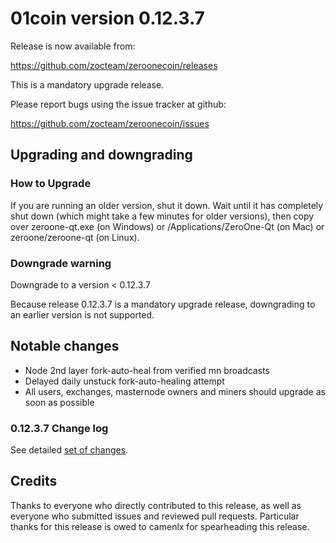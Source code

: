 # 01coin version 0.12.3.7

Release is now available from:

  <https://github.com/zocteam/zeroonecoin/releases>

This is a mandatory upgrade release.

Please report bugs using the issue tracker at github:

  <https://github.com/zocteam/zeroonecoin/issues>


## Upgrading and downgrading

### How to Upgrade

If you are running an older version, shut it down. Wait until it has completely shut down (which might take a few minutes for older versions), then copy over zeroone-qt.exe (on Windows) or /Applications/ZeroOne-Qt (on Mac) or zeroone/zeroone-qt (on Linux).

### Downgrade warning

Downgrade to a version < 0.12.3.7

Because release 0.12.3.7 is a mandatory upgrade release, downgrading to an earlier version is not supported.


## Notable changes

- Node 2nd layer fork-auto-heal from verified mn broadcasts
- Delayed daily unstuck fork-auto-healing attempt 
- All users, exchanges, masternode owners and miners should upgrade as soon as possible


### 0.12.3.7 Change log

See detailed [set of changes](https://github.com/zocteam/zeroonecoin/compare/v0.12.3.6...zocteam:v0.12.3.7).


## Credits

Thanks to everyone who directly contributed to this release, as well as everyone who submitted issues and reviewed pull requests. Particular thanks for this release is owed to camenlx for spearheading this release.
